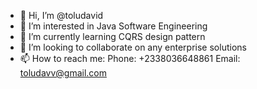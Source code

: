 - 👋 Hi, I’m @toludavid
- 👀 I’m interested in Java Software Engineering
- 🌱 I’m currently learning CQRS design pattern 
- 💞️ I’m looking to collaborate on any enterprise solutions 
- 📫 How to reach me: 
          Phone: +2338036648861
          Email: toludavv@gmail.com

<!---
toludavid/toludavid is a ✨ special ✨ repository because its `README.md` (this file) appears on your GitHub profile.
You can click the Preview link to take a look at your changes.
--->
